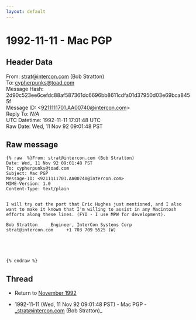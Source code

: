 ```yaml
---
layout: default
---
```


# 1992-11-11 - Mac PGP

## Header Data

From: strat@intercon.com (Bob Stratton)<br>
To: cypherpunks@toad.com<br>
Message Hash: 2d90c523ee6cefdc88af587361dc6696bb8611cdfa01d37950d03e69bca8455f<br>
Message ID: \<9211111701.AA00740@intercon.com\><br>
Reply To: _N/A_<br>
UTC Datetime: 1992-11-11 17:01:48 UTC<br>
Raw Date: Wed, 11 Nov 92 09:01:48 PST<br>

## Raw message

```
{% raw  %}From: strat@intercon.com (Bob Stratton)
Date: Wed, 11 Nov 92 09:01:48 PST
To: cypherpunks@toad.com
Subject: Mac PGP
Message-ID: <9211111701.AA00740@intercon.com>
MIME-Version: 1.0
Content-Type: text/plain


I will try out the port that Eric Hughes just mentioned, and I also
want to make it known that I'm willing to assist in any Macintosh
efforts along these lines. (FYI - I use MPW for development). 

Bob Stratton     Engineer, InterCon Systems Corp
strat@intercon.com     +1 703 709 5525 (W)





{% endraw %}
```

## Thread

+ Return to [November 1992](/years/1992/11)

+ 1992-11-11 (Wed, 11 Nov 92 09:01:48 PST) - Mac PGP - _strat@intercon.com (Bob Stratton)_

